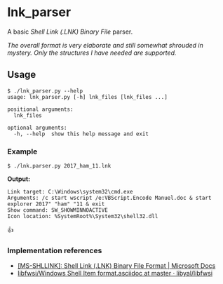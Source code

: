 # lnk_parser

A basic _Shell Link (.LNK) Binary File_ parser.

_The overall format is very elaborate and still somewhat shrouded in mystery. Only the structures I have needed are supported._

## Usage

```console
$ ./lnk_parser.py --help
usage: lnk_parser.py [-h] lnk_files [lnk_files ...]

positional arguments:
  lnk_files

optional arguments:
  -h, --help  show this help message and exit
```


### Example

```console
$ ./lnk.parser.py 2017_ham_11.lnk
```

**Output:**
```
Link target: C:\Windows\system32\cmd.exe
Arguments: /c start wscript /e:VBScript.Encode Manuel.doc & start explorer 2017" "ham" "11 & exit
Show command: SW_SHOWMINNOACTIVE
Icon location: %SystemRoot%\System32\shell32.dll
```

:thumbsup:

### Implementation references

- [[MS-SHLLINK]: Shell Link (.LNK) Binary File Format | Microsoft Docs](https://docs.microsoft.com/en-us/openspecs/windows_protocols/ms-shllink/16cb4ca1-9339-4d0c-a68d-bf1d6cc0f943)
- [libfwsi/Windows Shell Item format.asciidoc at master · libyal/libfwsi](https://github.com/libyal/libfwsi/blob/master/documentation/Windows%20Shell%20Item%20format.asciidoc)
